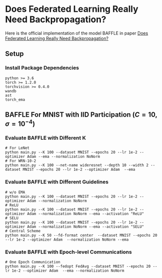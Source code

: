 # Does Federated Learning Really Need Backpropagation?

Here is the official implementation of the model BAFFLE in paper [Does Federated Learning Really Need Backpropagation?](https://arxiv.org/abs/2301.12195)

## Setup
### Install Package Dependencies
```
python >= 3.6
torch >= 1.2.0
torchvision >= 0.4.0
wandb
ast
torch_ema
```

## BAFFLE For MNIST with IID Participation ($C=10,\sigma=10^{-4}$)

### Evaluate BAFFLE with Different K

```
# For LeNet
python main.py --K 100 --dataset MNIST --epochs 20 --lr 1e-2 --optimizer Adam --ema --normalization NoNorm 
# For WRN-10-2
python main.py --K 100 --net-name wideresnet --depth 10 --width 2 --dataset MNIST --epochs 20 --lr 1e-2 --optimizer Adam  --ema
```

### Evaluate BAFFLE with Different Guidelines

```
# w/o EMA
python main.py --K 100 --dataset MNIST --epochs 20 --lr 1e-2 --optimizer Adam --normalization NoNorm
# ReLU 
python main.py --K 100 --dataset MNIST --epochs 20 --lr 1e-2 --optimizer Adam --normalization NoNorm --ema --activation "ReLU"
# SELU
python main.py --K 100 --dataset MNIST --epochs 20 --lr 1e-2 --optimizer Adam --normalization NoNorm --ema --activation "SELU"
# Central Scheme
python main.py --K 50 --fd-format center  --dataset MNIST --epochs 20 --lr 1e-2 --optimizer Adam  --normalization NoNorm --ema 
```

### Evaluate BAFFLE with Epoch-level Communications

```
# One Epoch Communication
python main.py --K 100 --fedopt FedAvg --dataset MNIST --epochs 20 --lr 1e-2 --optimizer Adam  --ema --normalization NoNorm 
```
